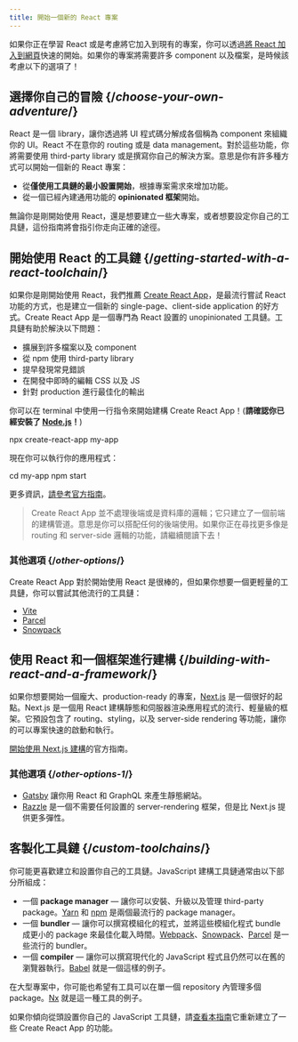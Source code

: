 ```yaml
---
title: 開始一個新的 React 專案
---
```


<Intro>

如果你正在學習 React 或是考慮將它加入到現有的專案，你可以透過[將 React 加入到網頁](/learn/add-react-to-a-website)快速的開始。如果你的專案將需要許多 component 以及檔案，是時候該考慮以下的選項了！

</Intro>

## 選擇你自己的冒險 {/*choose-your-own-adventure*/}

React 是一個 library，讓你透過將 UI 程式碼分解成各個稱為 component 來組織你的 UI。React 不在意你的 routing 或是 data management。對於這些功能，你將需要使用 third-party library 或是撰寫你自己的解決方案。意思是你有許多種方式可以開始一個新的 React 專案：

* 從**僅使用工具鏈的最小設置開始**，根據專案需求來增加功能。
* 從一個已經內建通用功能的 **opinionated 框架**開始。

無論你是剛開始使用 React，還是想要建立一些大專案，或者想要設定你自己的工具鏈，這份指南將會指引你走向正確的途徑。

## 開始使用 React 的工具鏈 {/*getting-started-with-a-react-toolchain*/}

如果你是剛開始使用 React，我們推薦 [Create React App](https://create-react-app.dev/)，是最流行嘗試 React 功能的方式，也是建立一個新的 single-page、client-side application 的好方式。Create React App 是一個專門為 React 設置的 unopinionated 工具鏈。工具鏈有助於解決以下問題：

* 擴展到許多檔案以及 component
* 從 npm 使用 third-party library
* 提早發現常見錯誤
* 在開發中即時的編輯 CSS 以及 JS
* 針對 production 進行最佳化的輸出

你可以在 terminal 中使用一行指令來開始建構 Create React App！(**請確認你已經安裝了 [Node.js](https://nodejs.org/)！**)

<TerminalBlock>

npx create-react-app my-app

</TerminalBlock>

現在你可以執行你的應用程式：

<TerminalBlock>

cd my-app
npm start

</TerminalBlock>

更多資訊，[請參考官方指南](https://create-react-app.dev/docs/getting-started)。

> Create React App 並不處理後端或是資料庫的邏輯；它只建立了一個前端的建構管道。意思是你可以搭配任何的後端使用。如果你正在尋找更多像是 routing 和 server-side 邏輯的功能，請繼續閱讀下去！

### 其他選項 {/*other-options*/}

Create React App 對於開始使用 React 是很棒的，但如果你想要一個更輕量的工具鏈，你可以嘗試其他流行的工具鏈：

* [Vite](https://vitejs.dev/guide/)
* [Parcel](https://parceljs.org/)
* [Snowpack](https://www.snowpack.dev/tutorials/react)

## 使用 React 和一個框架進行建構 {/*building-with-react-and-a-framework*/}

如果你想要開始一個龐大、production-ready 的專案，[Next.js](https://nextjs.org/) 是一個很好的起點。Next.js 是一個用 React 建構靜態和伺服器渲染應用程式的流行、輕量級的框架。它預設包含了 routing、styling，以及 server-side rendering 等功能，讓你的可以專案快速的啟動和執行。

[開始使用 Next.js 建構](https://nextjs.org/docs/getting-started)的官方指南。

### 其他選項 {/*other-options-1*/}

* [Gatsby](https://www.gatsbyjs.org/) 讓你用 React 和 GraphQL 來產生靜態網站。
* [Razzle](https://razzlejs.org/) 是一個不需要任何設置的 server-rendering 框架，但是比 Next.js 提供更多彈性。

## 客製化工具鏈 {/*custom-toolchains*/}

你可能更喜歡建立和設置你自己的工具鏈。JavaScript 建構工具鏈通常由以下部分所組成：

* 一個 **package manager** — 讓你可以安裝、升級以及管理 third-party package。[Yarn](https://yarnpkg.com/) 和 [npm](https://www.npmjs.com/) 是兩個最流行的 package manager。
* 一個 **bundler** — 讓你可以撰寫模組化的程式，並將這些模組化程式 bundle 成更小的 package 來最佳化載入時間。[Webpack](https://webpack.js.org/)、[Snowpack](https://www.snowpack.dev/)、[Parcel](https://parceljs.org/) 是一些流行的 bundler。
* 一個 **compiler** — 讓你可以撰寫現代化的 JavaScript 程式且仍然可以在舊的瀏覽器執行。[Babel](https://babeljs.io/) 就是一個這樣的例子。

在大型專案中，你可能也希望有工具可以在單一個 repository 內管理多個 package。[Nx](https://nx.dev/react) 就是這一種工具的例子。

如果你傾向從頭設置你自己的 JavaScript 工具鏈，請[查看本指南](https://blog.usejournal.com/creating-a-react-app-from-scratch-f3c693b84658)它重新建立了一些 Create React App 的功能。
